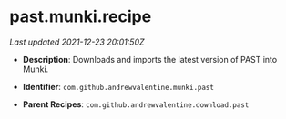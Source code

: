 # past.munki.recipe

_Last updated 2021-12-23 20:01:50Z_

- **Description**: Downloads and imports the latest version of PAST into Munki.

- **Identifier**: `com.github.andrewvalentine.munki.past`

- **Parent Recipes**: `com.github.andrewvalentine.download.past`
